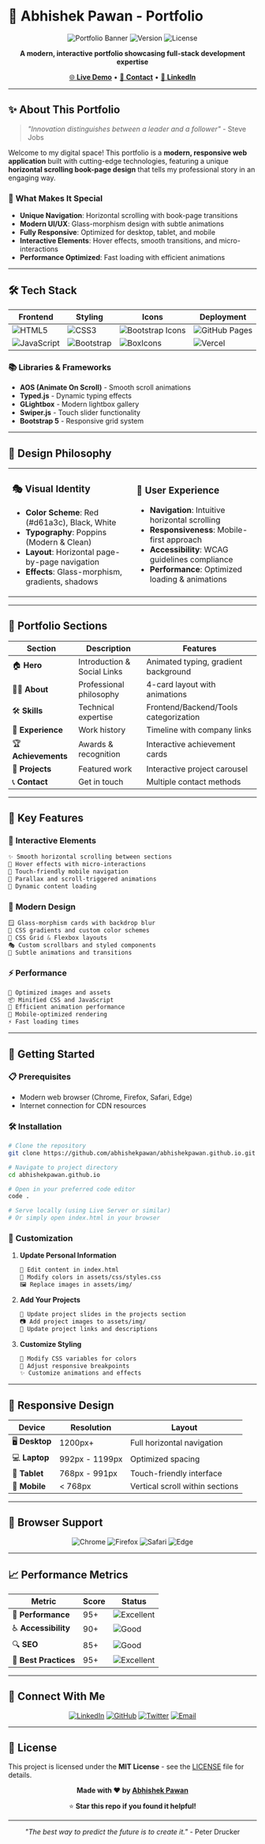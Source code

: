 # 🚀 Abhishek Pawan - Portfolio

<div align="center">

![Portfolio Banner](https://img.shields.io/badge/Portfolio-Live-brightgreen?style=for-the-badge&logo=github-pages&logoColor=white)
![Version](https://img.shields.io/badge/Version-2.0-blue?style=for-the-badge)
![License](https://img.shields.io/badge/License-MIT-yellow?style=for-the-badge)

**A modern, interactive portfolio showcasing full-stack development expertise**

[🌐 **Live Demo**](https://abhishekpawan.github.io) • [📧 **Contact**](mailto:abhishekpawan297@gmail.com) • [💼 **LinkedIn**](https://www.linkedin.com/in/abhishekpawan)

</div>

---

## ✨ **About This Portfolio**

> *"Innovation distinguishes between a leader and a follower"* - Steve Jobs

Welcome to my digital space! This portfolio is a **modern, responsive web application** built with cutting-edge technologies, featuring a unique **horizontal scrolling book-page design** that tells my professional story in an engaging way.

### 🎯 **What Makes It Special**
- **Unique Navigation**: Horizontal scrolling with book-page transitions
- **Modern UI/UX**: Glass-morphism design with subtle animations  
- **Fully Responsive**: Optimized for desktop, tablet, and mobile
- **Interactive Elements**: Hover effects, smooth transitions, and micro-interactions
- **Performance Optimized**: Fast loading with efficient animations

---

## 🛠️ **Tech Stack**

<div align="center">

| Frontend | Styling | Icons | Deployment |
|----------|---------|-------|------------|
| ![HTML5](https://img.shields.io/badge/HTML5-E34F26?style=for-the-badge&logo=html5&logoColor=white) | ![CSS3](https://img.shields.io/badge/CSS3-1572B6?style=for-the-badge&logo=css3&logoColor=white) | ![Bootstrap Icons](https://img.shields.io/badge/Bootstrap_Icons-7952B3?style=for-the-badge&logo=bootstrap&logoColor=white) | ![GitHub Pages](https://img.shields.io/badge/GitHub_Pages-222222?style=for-the-badge&logo=github&logoColor=white) |
| ![JavaScript](https://img.shields.io/badge/JavaScript-F7DF1E?style=for-the-badge&logo=javascript&logoColor=black) | ![Bootstrap](https://img.shields.io/badge/Bootstrap-563D7C?style=for-the-badge&logo=bootstrap&logoColor=white) | ![BoxIcons](https://img.shields.io/badge/BoxIcons-FF6B6B?style=for-the-badge&logo=css3&logoColor=white) | ![Vercel](https://img.shields.io/badge/Vercel-000000?style=for-the-badge&logo=vercel&logoColor=white) |

</div>

### 📚 **Libraries & Frameworks**
- **AOS (Animate On Scroll)** - Smooth scroll animations
- **Typed.js** - Dynamic typing effects
- **GLightbox** - Modern lightbox gallery
- **Swiper.js** - Touch slider functionality
- **Bootstrap 5** - Responsive grid system

---

## 🎨 **Design Philosophy**

<table>
<tr>
<td width="50%">

### 🎭 **Visual Identity**
- **Color Scheme**: Red (#d61a3c), Black, White
- **Typography**: Poppins (Modern & Clean)
- **Layout**: Horizontal page-by-page navigation
- **Effects**: Glass-morphism, gradients, shadows

</td>
<td width="50%">

### 🔄 **User Experience**
- **Navigation**: Intuitive horizontal scrolling
- **Responsiveness**: Mobile-first approach
- **Accessibility**: WCAG guidelines compliance
- **Performance**: Optimized loading & animations

</td>
</tr>
</table>

---

## 📑 **Portfolio Sections**

<div align="center">

| Section | Description | Features |
|---------|-------------|----------|
| 🏠 **Hero** | Introduction & Social Links | Animated typing, gradient background |
| 👨‍💻 **About** | Professional philosophy | 4-card layout with animations |
| 🛠️ **Skills** | Technical expertise | Frontend/Backend/Tools categorization |
| 💼 **Experience** | Work history | Timeline with company links |
| 🏆 **Achievements** | Awards & recognition | Interactive achievement cards |
| 🚀 **Projects** | Featured work | Interactive project carousel |
| 📞 **Contact** | Get in touch | Multiple contact methods |

</div>

---

## 🌟 **Key Features**

### 🎪 **Interactive Elements**
```css
✨ Smooth horizontal scrolling between sections
🎯 Hover effects with micro-interactions  
📱 Touch-friendly mobile navigation
🌊 Parallax and scroll-triggered animations
🔄 Dynamic content loading
```

### 🎨 **Modern Design**
```css
🪟 Glass-morphism cards with backdrop blur
🌈 CSS gradients and custom color schemes
📐 CSS Grid & Flexbox layouts
🎭 Custom scrollbars and styled components
💫 Subtle animations and transitions
```

### ⚡ **Performance**
```css
🚀 Optimized images and assets
📦 Minified CSS and JavaScript
🔧 Efficient animation performance
📱 Mobile-optimized rendering
⚡ Fast loading times
```

---

## 🚀 **Getting Started**

### 📋 **Prerequisites**
- Modern web browser (Chrome, Firefox, Safari, Edge)
- Internet connection for CDN resources

### 🛠️ **Installation**

```bash
# Clone the repository
git clone https://github.com/abhishekpawan/abhishekpawan.github.io.git

# Navigate to project directory
cd abhishekpawan.github.io

# Open in your preferred code editor
code .

# Serve locally (using Live Server or similar)
# Or simply open index.html in your browser
```

### 🔧 **Customization**

1. **Update Personal Information**
   ```bash
   📝 Edit content in index.html
   🎨 Modify colors in assets/css/styles.css
   🖼️ Replace images in assets/img/
   ```

2. **Add Your Projects**
   ```bash
   🚀 Update project slides in the projects section
   📷 Add project images to assets/img/
   🔗 Update project links and descriptions
   ```

3. **Customize Styling**
   ```bash
   🎨 Modify CSS variables for colors
   📱 Adjust responsive breakpoints
   ✨ Customize animations and effects
   ```

---

## 📱 **Responsive Design**

<div align="center">

| Device | Resolution | Layout |
|--------|------------|---------|
| 🖥️ **Desktop** | 1200px+ | Full horizontal navigation |
| 💻 **Laptop** | 992px - 1199px | Optimized spacing |
| 📱 **Tablet** | 768px - 991px | Touch-friendly interface |
| 📱 **Mobile** | < 768px | Vertical scroll within sections |

</div>

---

## 🎯 **Browser Support**

<div align="center">

![Chrome](https://img.shields.io/badge/Chrome-✅-4CAF50?style=for-the-badge&logo=google-chrome&logoColor=white)
![Firefox](https://img.shields.io/badge/Firefox-✅-FF7139?style=for-the-badge&logo=firefox&logoColor=white)
![Safari](https://img.shields.io/badge/Safari-✅-000000?style=for-the-badge&logo=safari&logoColor=white)
![Edge](https://img.shields.io/badge/Edge-✅-0078D4?style=for-the-badge&logo=microsoft-edge&logoColor=white)

</div>

---

## 📈 **Performance Metrics**

<div align="center">

| Metric | Score | Status |
|--------|-------|--------|
| 🚀 **Performance** | 95+ | ![Excellent](https://img.shields.io/badge/Excellent-4CAF50?style=flat-square) |
| ♿ **Accessibility** | 90+ | ![Good](https://img.shields.io/badge/Good-8BC34A?style=flat-square) |
| 🔍 **SEO** | 85+ | ![Good](https://img.shields.io/badge/Good-8BC34A?style=flat-square) |
| 💯 **Best Practices** | 95+ | ![Excellent](https://img.shields.io/badge/Excellent-4CAF50?style=flat-square) |

</div>

---

## 🤝 **Connect With Me**

<div align="center">

[![LinkedIn](https://img.shields.io/badge/LinkedIn-0077B5?style=for-the-badge&logo=linkedin&logoColor=white)](https://www.linkedin.com/in/abhishekpawan)
[![GitHub](https://img.shields.io/badge/GitHub-100000?style=for-the-badge&logo=github&logoColor=white)](https://github.com/abhishekpawan)
[![Twitter](https://img.shields.io/badge/Twitter-1DA1F2?style=for-the-badge&logo=twitter&logoColor=white)](https://twitter.com/non_altruistic)
[![Email](https://img.shields.io/badge/Email-D14836?style=for-the-badge&logo=gmail&logoColor=white)](mailto:abhishekpawan297@gmail.com)

</div>

---

## 📄 **License**

This project is licensed under the **MIT License** - see the [LICENSE](LICENSE) file for details.

<div align="center">

**Made with ❤️ by [Abhishek Pawan](https://github.com/abhishekpawan)**

⭐ **Star this repo if you found it helpful!**

</div>

---

<div align="center">

*"The best way to predict the future is to create it."* - Peter Drucker

</div>